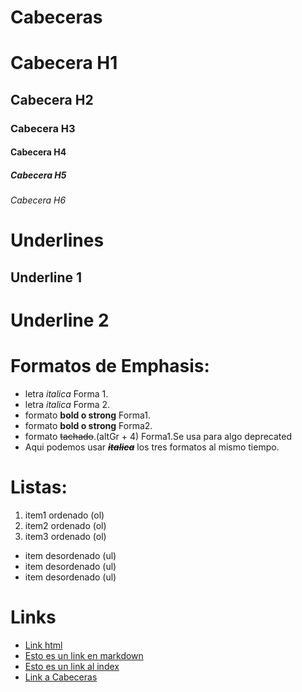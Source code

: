 # Cabeceras
# Cabecera H1
## Cabecera H2
### Cabecera H3
#### Cabecera H4
##### Cabecera H5
###### Cabecera H6

# Underlines
Underline 1
------------

Underline 2
============
# Formatos de Emphasis:
- letra *italica* Forma 1.
- letra _italica_ Forma 2.
- formato __bold o strong__ Forma1.
- formato **bold o strong** Forma2.
- formato ~~tachado~~.(altGr + 4) Forma1.Se usa para algo deprecated
- Aqui podemos usar ~~__*italica*__~~ los tres formatos al mismo tiempo.

# Listas:
1. item1 ordenado (ol)
2. item2 ordenado (ol)
3. item3 ordenado (ol)

- item desordenado (ul)
- item desordenado (ul)
- item desordenado (ul)

# Links
- <a href="http://www.google.com">Link html</a>
- [Esto es un link en markdown](http://www.google.com)
- [Esto es un link al index](index.html)
- [Link a Cabeceras](#Cabeceras)

